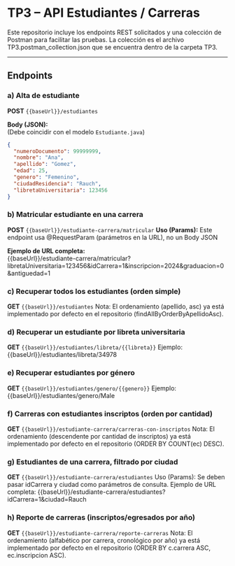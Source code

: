 # TP3 – API Estudiantes / Carreras

Este repositorio incluye los endpoints REST solicitados y una colección de Postman para facilitar las pruebas.
La colección es el archivo TP3.postman_collection.json que se encuentra dentro de la carpeta TP3.

---

## Endpoints

### a) Alta de estudiante

**POST** `{{baseUrl}}/estudiantes`

**Body (JSON):**  
(Debe coincidir con el modelo `Estudiante.java`)
```json
{
  "numeroDocumento": 99999999,
  "nombre": "Ana",
  "apellido": "Gomez",
  "edad": 25,
  "genero": "Femenino",
  "ciudadResidencia": "Rauch",
  "libretaUniversitaria": 123456
}

```

### b) Matricular estudiante en una carrera
**POST** `{{baseUrl}}/estudiante-carrera/matricular`
**Uso (Params):** Este endpoint usa @RequestParam (parámetros en la URL), no un Body JSON

**Ejemplo de URL completa:**  
{{baseUrl}}/estudiante-carrera/matricular?libretaUniversitaria=123456&idCarrera=1&inscripcion=2024&graduacion=0&antiguedad=1


### c) Recuperar todos los estudiantes (orden simple)
**GET** `{{baseUrl}}/estudiantes`
Nota: El ordenamiento (apellido, asc) ya está implementado por defecto en el repositorio (findAllByOrderByApellidoAsc).

### d) Recuperar un estudiante por libreta universitaria
**GET** `{{baseUrl}}/estudiantes/libreta/{{libreta}}`
Ejemplo: {{baseUrl}}/estudiantes/libreta/34978

### e) Recuperar estudiantes por género
**GET** `{{baseUrl}}/estudiantes/genero/{{genero}}`
Ejemplo: {{baseUrl}}/estudiantes/genero/Male

### f) Carreras con estudiantes inscriptos (orden por cantidad)
**GET** `{{baseUrl}}/estudiante-carrera/carreras-con-inscriptos`
Nota: El ordenamiento (descendente por cantidad de inscriptos) ya está implementado por defecto en el repositorio (ORDER BY COUNT(ec) DESC).

### g) Estudiantes de una carrera, filtrado por ciudad
**GET** `{{baseUrl}}/estudiante-carrera/estudiantes`
Uso (Params): Se deben pasar idCarrera y ciudad como parámetros de consulta.
Ejemplo de URL completa: {{baseUrl}}/estudiante-carrera/estudiantes?idCarrera=1&ciudad=Rauch

### h) Reporte de carreras (inscriptos/egresados por año)
**GET** `{{baseUrl}}/estudiante-carrera/reporte-carreras`
Nota: El ordenamiento (alfabético por carrera, cronológico por año) ya está implementado por defecto en el repositorio (ORDER BY c.carrera ASC, ec.inscripcion ASC).
